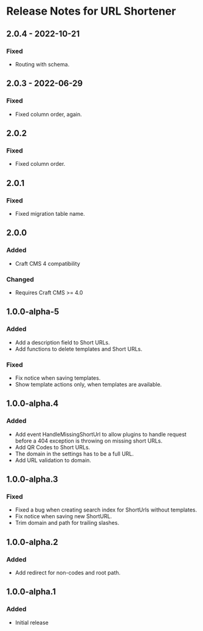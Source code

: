 # Release Notes for URL Shortener

## 2.0.4 - 2022-10-21

### Fixed

- Routing with schema.

## 2.0.3 - 2022-06-29

### Fixed

- Fixed column order, again.

## 2.0.2

### Fixed

- Fixed column order.

## 2.0.1

### Fixed

- Fixed migration table name.

## 2.0.0

### Added

- Craft CMS 4 compatibility

### Changed

- Requires Craft CMS >= 4.0

## 1.0.0-alpha-5

### Added

- Add a description field to Short URLs.
- Add functions to delete templates and Short URLs.

### Fixed

- Fix notice when saving templates.
- Show template actions only, when templates are available.

## 1.0.0-alpha.4

### Added

- Add event HandleMissingShortUrl to allow plugins to handle request before a 404 exception is throwing on missing short URLs.
- Add QR Codes to Short URLs.
- The domain in the settings has to be a full URL.
- Add URL validation to domain.

## 1.0.0-alpha.3

### Fixed

- Fixed a bug when creating search index for ShortUrls without templates.
- Fix notice when saving new ShortURL.
- Trim domain and path for trailing slashes.

## 1.0.0-alpha.2

### Added

- Add redirect for non-codes and root path.

## 1.0.0-alpha.1

### Added

- Initial release
